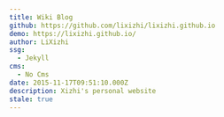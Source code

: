 ```yaml
---
title: Wiki Blog
github: https://github.com/lixizhi/lixizhi.github.io
demo: https://lixizhi.github.io/
author: LiXizhi
ssg:
  - Jekyll
cms:
  - No Cms
date: 2015-11-17T09:51:10.000Z
description: Xizhi's personal website
stale: true
---
```

